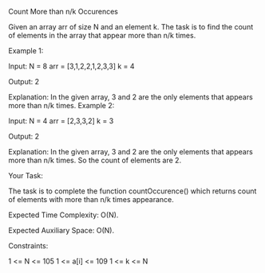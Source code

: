 Count More than n/k Occurences

Given an array arr of size N and an element k. The task is to find the count of elements in the array that appear more than n/k times.

Example 1:

Input:
N = 8
arr = [3,1,2,2,1,2,3,3]
k = 4

Output: 
2

Explanation: 
In the given array, 3 and 2 are the only elements that appears more than n/k times.
Example 2:

Input:
N = 4
arr = [2,3,3,2]
k = 3

Output: 
2

Explanation: In the given array, 3 and 2 are the only elements that appears more than n/k times. So the count of elements are 2.

Your Task:

The task is to complete the function countOccurence() which returns count of elements with more than n/k times appearance.

Expected Time Complexity: O(N).

Expected Auxiliary Space: O(N).


Constraints:

1 <= N <= 105
1 <= a[i] <= 109
1 <= k <= N